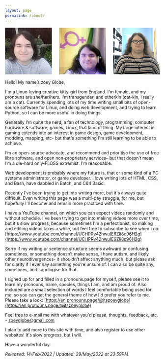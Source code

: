 ```yaml
---
layout: page
permalink: /about/
---
```

<head>
<link rel="canonical" href="https://itszoeyglobe.github.io/about/">
<meta name="description" content="I'm a Linux-loving creative kitty-girl from England. I'm female, and my pronouns are she/her/hers. I'm transgender, and otherkin (cat-kin, I really am a cat).">
<meta name="author" content="itszoeyglobe,zoeyglobe">
<meta name="keywords" content="HTML,CSS,itszoeyglobe,zoeyglobe">
<meta charset="UTF-8">
<link rel="stylesheet" href="https://www.w3schools.com/w3css/4/w3.css">
<meta name="color-scheme" content="light dark" />
<meta name="robots" content="noindex,nofollow">
<meta http-equiv="Cache-Control" content="no-store" />
<meta http-equiv="cache-control" content="max-age=0" />
<meta http-equiv="cache-control" content="no-cache" />
<meta http-equiv="expires" content="0" />
<meta http-equiv="expires" content="Tue, 01 Jan 1980 1:00:00 GMT" />
<meta http-equiv="pragma" content="no-cache" />
<meta http-equiv="Cache-Control" content="no-cache, no-store, must-revalidate">
<meta http-equiv="Pragma" content="no-cache">
<meta http-equiv="Expires" content="0">
<link rel="shortcut icon" type="image/x-icon" href="favicon.ico" />
<link rel="shortcut icon" type="image/png" href="favicon.png"/>
<meta name="viewport" content="width=device-width, initial-scale=1.0">
<meta http-equiv="Cache-Control" content="no-cache, no-store, must-revalidate" />
<meta http-equiv="Pragma" content="no-cache" />
<meta http-equiv="cache-control" content="no-cache, must-revalidate, post-check=0, pre-check=0" />
<meta http-equiv="cache-control" content="no-store" />
<meta http-equiv="expires" content="-1" />
<meta http-equiv="Expires" content="0" />
</head>

![face](https://raw.githubusercontent.com/itszoeyglobe/itszoeyglobe.github.io/main/assets/faces-for-about_new.png)

Hello! My name’s zoey Globe,

I'm a Linux-loving creative kitty-girl from England. I'm female, and my pronouns are she/her/hers. I'm transgender, and otherkin (cat-kin, I really am a cat). Currently spending lots of my time writing small bits of open-source software for Linux, and doing web development, and trying to learn Python, so I can be more useful in doing things. 

Generally I'm quite the nerd, a fan of technology, programming, computer hardware & software, games, Linux, that kind of thing. My large interest in gaming extends into an interest in game design, game development, modding, mapping, etc- but that's something I'm still learning to be able to achieve.

I’m an open-source advocate, and recommend and prioritise the use of free libre software, and open non-proprietary services– but that doesn’t mean I’m a die-hard only-FLOSS extremist. I'm reasonable.

Web development is probably where my future is, that or some kind of a PC systems administrator, or game developer. I love writing lots of HTML, CSS, and Bash, have dabbled in Batch, and C64 Basic.

Recently I’ve been trying to get into writing more, but it's always quite difficult. Even writing this page was a multi-day struggle, for me, but hopefully I'll become and remain more practiced with time.

I have a YouTube channel, on which you can expect videos randomly and without schedule. I've been trying to get into making videos more over time, but it's slow progress, because sometimes I'm a perfectionist, so making and editing videos takes a while, but feel free to subscribe to see when I do: [https://www.youtube.com/channel/UCHPRv42hwuIE6ZIi8c96H2g](https://www.youtube.com/channel/UCHPRv42hwuIE6ZIi8c96H2g)

Sorry if my writing or sentence structure seems awkward or confusing sometimes, or something doesn’t make sense, I have autism, and likely other neurodivergences- it shouldn’t affect anything much, but please ask for clarity if I ever say something you’re unsure of. I can also be quite shy, sometimes, and I apologise for that.

I signed up for and filled in a pronouns.page for myself, please see it to learn my pronouns, name, species, things I am, and am proud of. Also included are a small selection of words I feel comfortable being used for me, so you can get the general theme of how I'd prefer you refer to me. Please take a look: [https://en.pronouns.page/@itszoeyglobe](https://en.pronouns.page/@itszoeyglobe)

Feel free to e-mail me with whatever you'd please, thoughts, feedback, etc. - zoeyglobe@gmail.com

I plan to add more to this site with time, and also register to use other websites! It's slow progress, but I will.

Have a wonderful day.

*Released: 14/Feb/2022 | Updated: 29/May/2022 at 23:59PM*

<meta charset="UTF-8">
<link rel="stylesheet" href="https://www.w3schools.com/w3css/4/w3.css">
<meta name="color-scheme" content="light dark" />
<meta name="robots" content="noindex,nofollow">
<meta http-equiv="Cache-Control" content="no-store" />
<meta http-equiv="cache-control" content="max-age=0" />
<meta http-equiv="cache-control" content="no-cache" />
<meta http-equiv="expires" content="0" />
<meta http-equiv="expires" content="Tue, 01 Jan 1980 1:00:00 GMT" />
<meta http-equiv="pragma" content="no-cache" />
<meta http-equiv="Cache-Control" content="no-cache, no-store, must-revalidate">
<meta http-equiv="Pragma" content="no-cache">
<meta http-equiv="Expires" content="0">
<link rel="shortcut icon" type="image/x-icon" href="favicon.ico" />
<link rel="shortcut icon" type="image/png" href="favicon.png"/>
<meta name="viewport" content="width=device-width, initial-scale=1.0">
<meta http-equiv="Cache-Control" content="no-cache, no-store, must-revalidate" />
<meta http-equiv="Pragma" content="no-cache" />
<meta http-equiv="cache-control" content="no-cache, must-revalidate, post-check=0, pre-check=0" />
<meta http-equiv="cache-control" content="no-store" />
<meta http-equiv="expires" content="-1" />
<meta http-equiv="Expires" content="0" />

